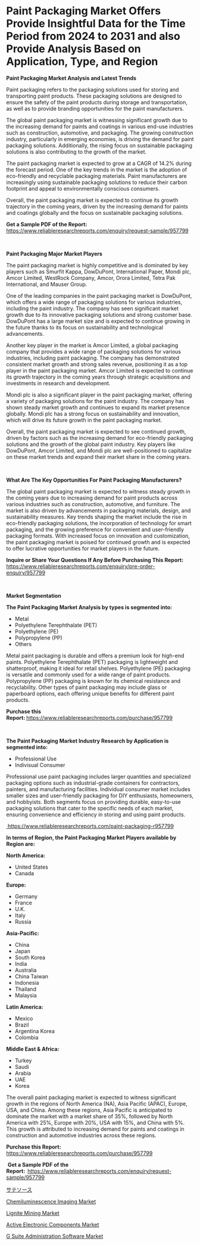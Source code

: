 <p><h1>Paint Packaging Market Offers Provide Insightful Data for the Time Period from 2024 to 2031 and also Provide Analysis Based on Application, Type, and Region</h1></p><p><strong>Paint Packaging Market Analysis and Latest Trends</strong></p>
<p><p>Paint packaging refers to the packaging solutions used for storing and transporting paint products. These packaging solutions are designed to ensure the safety of the paint products during storage and transportation, as well as to provide branding opportunities for the paint manufacturers.</p><p>The global paint packaging market is witnessing significant growth due to the increasing demand for paints and coatings in various end-use industries such as construction, automotive, and packaging. The growing construction industry, particularly in emerging economies, is driving the demand for paint packaging solutions. Additionally, the rising focus on sustainable packaging solutions is also contributing to the growth of the market.</p><p>The paint packaging market is expected to grow at a CAGR of 14.2% during the forecast period. One of the key trends in the market is the adoption of eco-friendly and recyclable packaging materials. Paint manufacturers are increasingly using sustainable packaging solutions to reduce their carbon footprint and appeal to environmentally conscious consumers.</p><p>Overall, the paint packaging market is expected to continue its growth trajectory in the coming years, driven by the increasing demand for paints and coatings globally and the focus on sustainable packaging solutions.</p></p>
<p><strong>Get a Sample PDF of the Report:&nbsp;</strong> <a href="https://www.reliableresearchreports.com/enquiry/request-sample/957799">https://www.reliableresearchreports.com/enquiry/request-sample/957799</a></p>
<p>&nbsp;</p>
<p><strong>Paint Packaging Major Market Players</strong></p>
<p><p>The paint packaging market is highly competitive and is dominated by key players such as Smurfit Kappa, DowDuPont, International Paper, Mondi plc, Amcor Limited, WestRock Company, Amcor, Orora Limited, Tetra Pak International, and Mauser Group.</p><p>One of the leading companies in the paint packaging market is DowDuPont, which offers a wide range of packaging solutions for various industries, including the paint industry. The company has seen significant market growth due to its innovative packaging solutions and strong customer base. DowDuPont has a large market size and is expected to continue growing in the future thanks to its focus on sustainability and technological advancements.</p><p>Another key player in the market is Amcor Limited, a global packaging company that provides a wide range of packaging solutions for various industries, including paint packaging. The company has demonstrated consistent market growth and strong sales revenue, positioning it as a top player in the paint packaging market. Amcor Limited is expected to continue its growth trajectory in the coming years through strategic acquisitions and investments in research and development.</p><p>Mondi plc is also a significant player in the paint packaging market, offering a variety of packaging solutions for the paint industry. The company has shown steady market growth and continues to expand its market presence globally. Mondi plc has a strong focus on sustainability and innovation, which will drive its future growth in the paint packaging market.</p><p>Overall, the paint packaging market is expected to see continued growth, driven by factors such as the increasing demand for eco-friendly packaging solutions and the growth of the global paint industry. Key players like DowDuPont, Amcor Limited, and Mondi plc are well-positioned to capitalize on these market trends and expand their market share in the coming years.</p></p>
<p>&nbsp;</p>
<p><strong>What Are The Key Opportunities For Paint Packaging Manufacturers?</strong></p>
<p><p>The global paint packaging market is expected to witness steady growth in the coming years due to increasing demand for paint products across various industries such as construction, automotive, and furniture. The market is also driven by advancements in packaging materials, design, and sustainability measures. Key trends shaping the market include the rise in eco-friendly packaging solutions, the incorporation of technology for smart packaging, and the growing preference for convenient and user-friendly packaging formats. With increased focus on innovation and customization, the paint packaging market is poised for continued growth and is expected to offer lucrative opportunities for market players in the future.</p></p>
<p><strong>Inquire or Share Your Questions If Any Before Purchasing This Report:</strong> <a href="https://www.reliableresearchreports.com/enquiry/pre-order-enquiry/957799">https://www.reliableresearchreports.com/enquiry/pre-order-enquiry/957799</a></p>
<p>&nbsp;</p>
<p><strong>Market Segmentation</strong></p>
<p><strong>The Paint Packaging Market Analysis by types is segmented into:</strong></p>
<p><ul><li>Metal</li><li>Polyethylene Terephthalate (PET)</li><li>Polyethylene (PE)</li><li>Polypropylene (PP)</li><li>Others</li></ul></p>
<p><p>Metal paint packaging is durable and offers a premium look for high-end paints. Polyethylene Terephthalate (PET) packaging is lightweight and shatterproof, making it ideal for retail shelves. Polyethylene (PE) packaging is versatile and commonly used for a wide range of paint products. Polypropylene (PP) packaging is known for its chemical resistance and recyclability. Other types of paint packaging may include glass or paperboard options, each offering unique benefits for different paint products.</p></p>
<p><strong>Purchase this Report:&nbsp;</strong><a href="https://www.reliableresearchreports.com/purchase/957799">https://www.reliableresearchreports.com/purchase/957799</a></p>
<p>&nbsp;</p>
<p><strong>The Paint Packaging Market Industry Research by Application is segmented into:</strong></p>
<p><ul><li>Professional Use</li><li>Indivisual Consumer</li></ul></p>
<p><p>Professional use paint packaging includes larger quantities and specialized packaging options such as industrial-grade containers for contractors, painters, and manufacturing facilities. Individual consumer market includes smaller sizes and user-friendly packaging for DIY enthusiasts, homeowners, and hobbyists. Both segments focus on providing durable, easy-to-use packaging solutions that cater to the specific needs of each market, ensuring convenience and efficiency in storing and using paint products.</p></p>
<p><a href="https://www.reliableresearchreports.com/paint-packaging-r957799">&nbsp;https://www.reliableresearchreports.com/paint-packaging-r957799</a></p>
<p><strong>In terms of Region, the Paint Packaging Market Players available by Region are:</strong></p>
<p>
    <p> <strong> North America: </strong>
        <ul>
            <li>United States</li>
            <li>Canada</li>
        </ul>
        </p> 
    <p> <strong> Europe: </strong>
        <ul>
            <li>Germany</li>
            <li>France</li>
            <li>U.K.</li>
            <li>Italy</li>
            <li>Russia</li>
        </ul>
        </p> 
    <p> <strong> Asia-Pacific: </strong>
        <ul>
            <li>China</li>
            <li>Japan</li>
            <li>South Korea</li>
            <li>India</li>
            <li>Australia</li>
            <li>China Taiwan</li>
            <li>Indonesia</li>
            <li>Thailand</li>
            <li>Malaysia</li>
        </ul>
        </p> 
    <p> <strong> Latin America: </strong>
        <ul>
            <li>Mexico</li>
            <li>Brazil</li>
            <li>Argentina Korea</li>
            <li>Colombia</li>
        </ul>
        </p> 
    <p> <strong> Middle East & Africa: </strong>
        <ul>
            <li>Turkey</li>
            <li>Saudi</li>
            <li>Arabia</li>
            <li>UAE</li>
            <li>Korea</li>
        </ul>
    </p>
    </p>
<p><p>The overall paint packaging market is expected to witness significant growth in the regions of North America (NA), Asia Pacific (APAC), Europe, USA, and China. Among these regions, Asia Pacific is anticipated to dominate the market with a market share of 35%, followed by North America with 25%, Europe with 20%, USA with 15%, and China with 5%. This growth is attributed to increasing demand for paints and coatings in construction and automotive industries across these regions.</p></p>
<p><strong>Purchase this Report: </strong><a href="https://www.reliableresearchreports.com/purchase/957799">https://www.reliableresearchreports.com/purchase/957799</a></p>
<p>&nbsp;<strong>Get a Sample PDF of the Report:&nbsp;&nbsp;</strong><a href="https://www.reliableresearchreports.com/enquiry/request-sample/957799">https://www.reliableresearchreports.com/enquiry/request-sample/957799</a></p>
<p><strong></strong></p>
<p><p><a href="https://medium.com/@rebekaanderson14/%E3%82%B5%E3%83%86%E3%82%BD%E3%83%BC%E3%82%B9%E3%81%AE%E5%B8%82%E5%A0%B4%E8%A6%8F%E6%A8%A1%E3%81%A8%E5%B8%82%E5%A0%B4%E5%8B%95%E5%90%91-%E5%AE%8C%E5%85%A8%E3%81%AA%E7%94%A3%E6%A5%AD%E6%A6%82%E8%A6%81-2024%E5%B9%B4%E3%81%8B%E3%82%892031%E5%B9%B4-4004813133b1">サテソース</a></p><p><a href="https://www.linkedin.com/pulse/chemiluminescence-imaging-market-comprehensive-assessment-rgodc?trackingId=hUTzspqvjv9sEj6nTuvHzg%3D%3D">Chemiluminescence Imaging Market</a></p><p><a href="https://github.com/lubmix/Market-Research-Report-List-2/blob/main/lignite-mining-market.md">Lignite Mining Market</a></p><p><a href="https://github.com/Hazelklievgspy6vdcsmu106w/Market-Research-Report-List-2/blob/main/active-electronic-components-market.md">Active Electronic Components Market</a></p><p><a href="https://www.linkedin.com/pulse/g-suite-administration-software-market-insights-cagr-trends-ctscc?trackingId=1MSjFpiRczasg0TDMej%2Bdw%3D%3D">G Suite Administration Software Market</a></p></p>